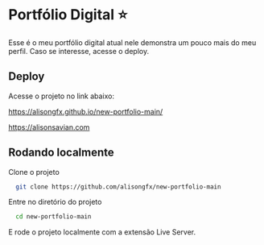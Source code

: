 
# Portfólio Digital ⭐
Esse é o meu portfólio digital atual nele demonstra um pouco mais do meu perfil. Caso se interesse, acesse o deploy. 





## Deploy

Acesse o projeto no link abaixo:

https://alisongfx.github.io/new-portfolio-main/

https://alisonsavian.com



## Rodando localmente

Clone o projeto

```bash
  git clone https://github.com/alisongfx/new-portfolio-main
```

Entre no diretório do projeto

```bash
  cd new-portfolio-main
```

E rode o projeto localmente com a extensão Live
Server.


